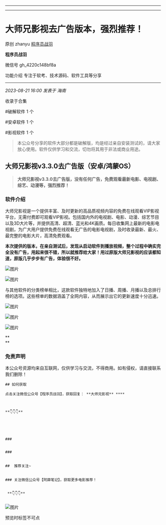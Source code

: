 ----------------------------------------
----------------------------------------
#  大师兄影视去广告版本，强烈推荐！

原创 zhanyu [ 程序员战羽 ](javascript:void\(0\);)

**程序员战羽** ![]()

微信号 gh_4220c148bf8a

功能介绍 专注于软考、技术源码、软件工具等分享

____

_2023-08-21 16:00_ _发表于 海南_

收录于合集

#破解软件 1 个

#安卓软件 1 个

#影视软件 1 个

> 本公众号分享的软件大部分都是破解版，均是经过亲自安装测试的，请大家放心使用。软件仅供学习和交流，切勿将其用于非法或商业用途。

## 大师兄影视v3.3.0去广告版（安卓/鸿蒙OS）

>  **大师兄影视v3.3.0去广告版，没有任何广告，免费观看最新电影、电视剧、综艺、动漫等，强烈推荐！**

###  软件介绍

大师兄影视是一个提供丰富、及时更新的高品质视频内容的免费在线观看VIP影视平台，无需付费即可观看VIP影视。包括国内外的电视剧、电影、动漫、综艺节目以及3D大片等，并提供高清、超清、蓝光和4K画质。每日收集网上最新的电影电视剧，为广大用户提供免费在线观看无广告的电影电视剧，及时收录最新、最火、最完整的电影大片，高清免费观看。

**本次提供的版本，在亲自测试后，发现从启动软件到播放视频，整个过程中确实完全没有广告，用起来很不错，所以就推荐给大家！用过原版大师兄影视的应该都知道，原版几乎步步有广告，体验很不好。**

![图片](https://mmbiz.qpic.cn/sz_mmbiz_jpg/JGk26pDia9o9Z9icWLFYtdv779QlW7lkibNXzC9OtbWQFORSI53icIaf2vB3casIFTFwDH7EichoicK6oianBqwQStibAA/640?wx_fmt=jpeg&wxfrom=5&wx_lazy=1&wx_co=1)

![图片](https://mmbiz.qpic.cn/sz_mmbiz_jpg/JGk26pDia9o9Z9icWLFYtdv779QlW7lkibNYjLheOPbrD7I7TAWFTYhvf39ZwjVrHuuERTSa2ibOwgmoNV1a9Mdbxg/640?wx_fmt=jpeg)

与其他软件的分类榜单相比，这款软件独特地加入了日播、周播、月播以及总排行榜的选项。这些榜单的数据涵盖了全网内容，从而展示出它的更新速度十分迅速。

![图片](https://mmbiz.qpic.cn/sz_mmbiz_jpg/JGk26pDia9o9Z9icWLFYtdv779QlW7lkibNfvFp7e45Nokhke7IOAaJlhZMI3eXicbuhUqJ6AdroHvDDkOtIpDlUHQ/640?wx_fmt=jpeg)

![图片](https://mmbiz.qpic.cn/sz_mmbiz_jpg/JGk26pDia9o9Z9icWLFYtdv779QlW7lkibN2PyslWrHNoBibJK8W42jibicuNic9qAzicyqbtol6MdlMu9wwoSB0I2vhFg/640?wx_fmt=jpeg)

![图片](https://mmbiz.qpic.cn/sz_mmbiz_jpg/JGk26pDia9o9Z9icWLFYtdv779QlW7lkibNhsjmVeCTOgHtNdMRvHcdVa3QiaKSiciaCUCVQ0oclFpTrtGlibfhFZibxFQ/640?wx_fmt=jpeg)

 **  
**

### 免责声明

本公众号资源均来自互联网，仅供学习与交流，不得商用。如有侵权，请直接联系我们删除！

    
    
    ## 如何获取
    
    点击关注微信公众号【程序员战羽】，获取回复： **大师兄影视** ****  
    
    
    
    **👇👇👇**
    
    
      
    
    
    ###   
    
    
    ### 
    
    
    ##  推荐关注~
    
    
    ### 关注微信公众号【阿薛笔记】，获取更多电影推荐！
    
    
     **👇👇👇** 

###

    
    
      
    

![图片](https://mmbiz.qpic.cn/mmbiz_png/lobvuIwKWAekhjJeMHKlu15DJiaVl1jibuUWzkVArJhGnNkd1jGcia7T9b3uNM7Vz65DqPUWXjKHW0syn7dq9doqQ/640?wx_fmt=png&wxfrom=5&wx_lazy=1&wx_co=1)

预览时标签不可点

